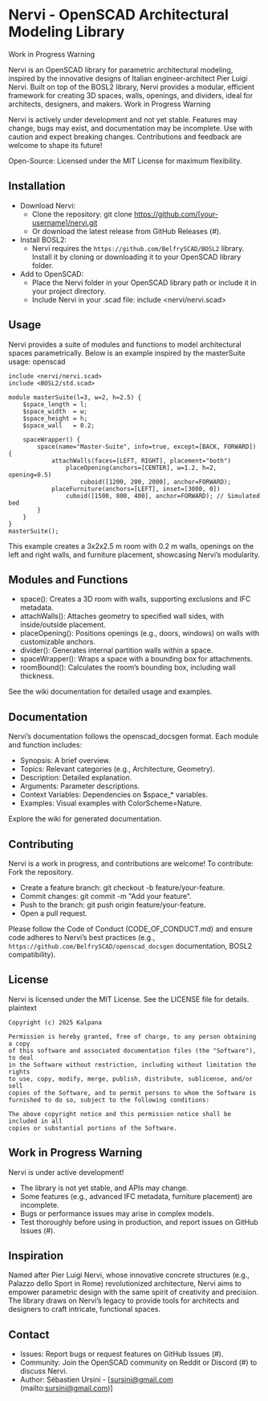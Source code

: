 # Nervi - OpenSCAD Architectural Modeling Library

Work in Progress Warning

Nervi is an OpenSCAD library for parametric architectural modeling, inspired by the innovative designs of Italian engineer-architect Pier Luigi Nervi. Built on top of the BOSL2 library, Nervi provides a modular, efficient framework for creating 3D spaces, walls, openings, and dividers, ideal for architects, designers, and makers.
 Work in Progress Warning 

Nervi is actively under development and not yet stable. Features may change, bugs may exist, and documentation may be incomplete. Use with caution and expect breaking changes. Contributions and feedback are welcome to shape its future!




Open-Source: Licensed under the MIT License for maximum flexibility.
## Installation

- Download Nervi:
	- Clone the repository: git clone https://github.com/[your-username]/nervi.git
	- Or download the latest release from GitHub Releases (#).
- Install BOSL2:
	- Nervi requires the `https://github.com/BelfrySCAD/BOSL2` library. Install it by cloning or downloading it to your OpenSCAD library folder.
- Add to OpenSCAD:
	- Place the Nervi folder in your OpenSCAD library path or include it in your project directory.
	- Include Nervi in your .scad file: include <nervi/nervi.scad>
## Usage

Nervi provides a suite of modules and functions to model architectural spaces parametrically. Below is an example inspired by the masterSuite usage:
openscad

```openscadinclude <nervi/nervi.scad>
include <BOSL2/std.scad>

module masterSuite(l=3, w=2, h=2.5) {
    $space_length = l;
    $space_width  = w;
    $space_height = h;
    $space_wall   = 0.2;
    
    spaceWrapper() {
        space(name="Master-Suite", info=true, except=[BACK, FORWARD]) {
            attachWalls(faces=[LEFT, RIGHT], placement="both")
                placeOpening(anchors=[CENTER], w=1.2, h=2, opening=0.5)
                    cuboid([1200, 200, 2000], anchor=FORWARD);
            placeFurniture(anchors=[LEFT], inset=[3000, 0])
                cuboid([1500, 800, 400], anchor=FORWARD); // Simulated bed
        }
    }
}
masterSuite();
```

This example creates a 3x2x2.5 m room with 0.2 m walls, openings on the left and right walls, and furniture placement, showcasing Nervi’s modularity.

## Modules and Functions

- space(): Creates a 3D room with walls, supporting exclusions and IFC metadata.
- attachWalls(): Attaches geometry to specified wall sides, with inside/outside placement.
- placeOpening(): Positions openings (e.g., doors, windows) on walls with customizable anchors.
- divider(): Generates internal partition walls within a space.
- spaceWrapper(): Wraps a space with a bounding box for attachments.
- roomBound(): Calculates the room’s bounding box, including wall thickness.
See the wiki documentation for detailed usage and examples.

## Documentation
Nervi’s documentation follows the openscad_docsgen format. Each module and function includes:

- Synopsis: A brief overview.
- Topics: Relevant categories (e.g., Architecture, Geometry).
- Description: Detailed explanation.
- Arguments: Parameter descriptions.
- Context Variables: Dependencies on $space_* variables.
- Examples: Visual examples with ColorScheme=Nature.
Explore the wiki for generated documentation.

## Contributing
Nervi is a work in progress, and contributions are welcome! To contribute:
Fork the repository.

- Create a feature branch: git checkout -b feature/your-feature.
- Commit changes: git commit -m "Add your feature".
- Push to the branch: git push origin feature/your-feature.
- Open a pull request.
Please follow the Code of Conduct (CODE_OF_CONDUCT.md) and ensure code adheres to Nervi’s best practices (e.g., `https://github.com/BelfrySCAD/openscad_docsgen` documentation, BOSL2 compatibility).

## License
Nervi is licensed under the MIT License. See the LICENSE file for details.
plaintext

```Copyright (c) 2025 Kalpana

Permission is hereby granted, free of charge, to any person obtaining a copy
of this software and associated documentation files (the "Software"), to deal
in the Software without restriction, including without limitation the rights
to use, copy, modify, merge, publish, distribute, sublicense, and/or sell
copies of the Software, and to permit persons to whom the Software is
furnished to do so, subject to the following conditions:

The above copyright notice and this permission notice shall be included in all
copies or substantial portions of the Software.
```


## Work in Progress Warning
Nervi is under active development!  

- The library is not yet stable, and APIs may change.
- Some features (e.g., advanced IFC metadata, furniture placement) are incomplete.
- Bugs or performance issues may arise in complex models.
- Test thoroughly before using in production, and report issues on GitHub Issues (#).
## Inspiration

Named after Pier Luigi Nervi, whose innovative concrete structures (e.g., Palazzo dello Sport in Rome) revolutionized architecture, Nervi aims to empower parametric design with the same spirit of creativity and precision. The library draws on Nervi’s legacy to provide tools for architects and designers to craft intricate, functional spaces.

## Contact

- Issues: Report bugs or request features on GitHub Issues (#).
- Community: Join the OpenSCAD community on Reddit or Discord (#) to discuss Nervi.
- Author: Sébastien Ursini - [sursini@gmail.com (mailto:sursini@gmail.com)]

